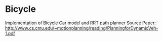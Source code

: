 # Bicycle
Implementation of Bicycle Car model and RRT path planner
Source Paper: http://www.cs.cmu.edu/~motionplanning/reading/PlanningforDynamicVeh-1.pdf
